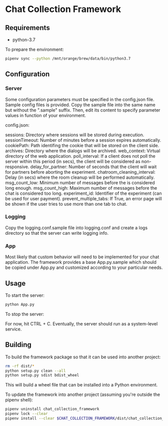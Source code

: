 # Chat Collection Framework

## Requirements

- python-3.7

To prepare the environment:

```sh
pipenv sync --python /mnt/orange/brew/data/bin/python3.7
```

## Configuration

### Server

Some configuration parameters must be specified in the config.json file.
Sample config files is provided.  Copy the sample file into the same name but without the ".sample" suffix. 
Then, edit its content to specify parameter values in function of your environment.

config.json:

sessions: Directory where sessions will be stored during execution.
sessionTimeout: Number of minutes before a session expires automatically.
cookiePath: Path identifing the cookie that will be stored on the client side.
archives: Directory where the dialogs will be archived.
web_context: Virtual directory of the web application.
poll_interval: If a client does not poll the server within this period (in secs), the client will be considered as non-responsive.
delay_for_partner: Number of seconds that the client will wait for partners before aborting the experiment.
chatroom_cleaning_interval: Delay (in secs) where the room cleanup will be performed automatically.
msg_count_low: Minimum number of messages before the is considered long enough.
msg_count_high: Maximum number of messages before the chat is considered too long.
experiment_id: Identifier of the experiment (can be used for user payment).
prevent_multiple_tabs: If True, an error page will be shown if the user tries to use more than one tab to chat.

### Logging

Copy the logging.conf.sample file into logging.conf and create a logs directory so that the server can write logging info.


### App

Most likely that custom behavior will need to be implemented for your chat application.  The framework provides a base App.py.sample which should be copied under App.py and customized according to your particular needs.


## Usage

To start the server:

```sh
python App.py
```

To stop the server:

For now, hit CTRL + C.  Eventually, the server should run as a system-level service.


## Building

To build the framework package so that it can be used into another project:

```sh
rm -rf dist/*
python setup.py clean --all
python setup.py sdist bdist_wheel
```

This will build a wheel file that can be installed into a Python environment.

To update the framework into another project (assuming you're outside the pipenv shell):

```sh
pipenv uninstall chat_collection_framework
pipenv lock --clear
pipenv install --clear $CHAT_COLLECTION_FRAMEWORK/dist/chat_collection_framework-X.Y.Z-py3-none-any.whl
```

